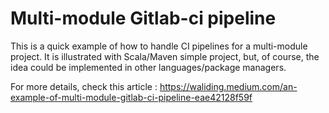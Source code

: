 # Multi-module Gitlab-ci pipeline

This is a quick example of how to handle CI pipelines for a multi-module project. It is illustrated with Scala/Maven simple project, but, of course, the idea could be implemented in other languages/package managers.

For more details, check this article : https://waliding.medium.com/an-example-of-multi-module-gitlab-ci-pipeline-eae42128f59f
